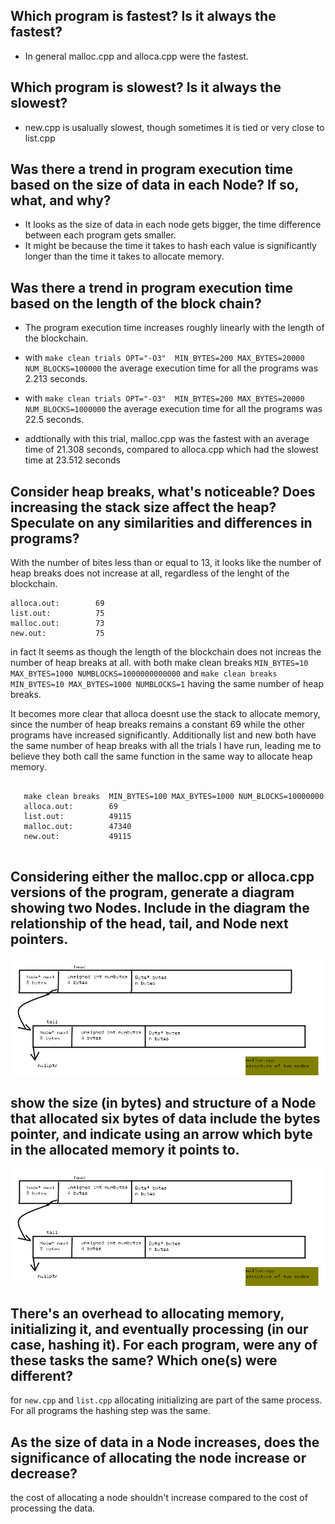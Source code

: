 
 ## Which program is fastest? Is it always the fastest?
- In general malloc.cpp and alloca.cpp were the fastest.

## Which program is slowest? Is it always the slowest?
- new.cpp is usalually slowest, though sometimes it is tied or very close to list.cpp

 ## Was there a trend in program execution time based on the size of data in each Node? If so, what, and why?
 - It looks as the size of data in each node gets bigger, the time difference between each program gets smaller.
 - It might be because the time it takes to hash each value is significantly longer than the time it takes to allocate memory.
     
## Was there a trend in program execution time based on the length of the block chain?
-  The program execution time  increases roughly linearly with the length of the blockchain. 

- with  `make clean trials OPT="-O3"  MIN_BYTES=200 MAX_BYTES=20000 NUM_BLOCKS=100000` the average execution time for all the programs was 2.213 seconds.

- with `make clean trials OPT="-O3"  MIN_BYTES=200 MAX_BYTES=20000 NUM_BLOCKS=1000000` the average execution time for all the programs was
22.5 seconds.

- addtionally with this trial, malloc.cpp was the fastest with an average time of 21.308 seconds, compared to alloca.cpp which had the slowest time at 23.512 seconds


## Consider heap breaks, what's noticeable? Does increasing the stack size affect the heap? Speculate on any similarities and differences in programs?

With the number of bites less than or equal to 13, it looks like the number of heap breaks does not increase at all, regardless of the lenght of the  blockchain. 
```
alloca.out:        69
list.out:          75
malloc.out:        73
new.out:           75
```
in fact It seems as though the length of the blockchain does not increas the number of heap breaks at all.
with both make clean breaks `MIN_BYTES=10 MAX_BYTES=1000 NUMBLOCKS=1000000000000` and `make clean breaks MIN_BYTES=10 MAX_BYTES=1000 NUMBLOCKS=1` having the same number of heap breaks. 

It becomes more clear that alloca doesnt use the stack to allocate memory, since the number of heap breaks remains a constant 69 while the other programs have increased significantly. Additionally list and new both have the same number of heap breaks with all the trials I have run, leading me to believe they both call the same function in the same way to allocate heap memory.
```

   make clean breaks  MIN_BYTES=100 MAX_BYTES=1000 NUM_BLOCKS=10000000
   alloca.out:        69
   list.out:          49115
   malloc.out:        47340
   new.out:           49115
  
```





## Considering either the malloc.cpp or alloca.cpp versions of the program, generate a diagram showing two Nodes. Include in the diagram the relationship of the head, tail, and Node next pointers.
![malloc.cpp nodes](https://raw.githubusercontent.com/KyleRockwell/SSU-CS-351/refs/heads/main/Project-1/2%20nodes.png)


## show the size (in bytes) and structure of a Node that allocated six bytes of data include the bytes pointer, and indicate using an arrow which byte in the allocated memory it points to.
![malloc.cpp node of 6 bytes](https://raw.githubusercontent.com/KyleRockwell/SSU-CS-351/refs/heads/main/Project-1/2%20nodes.png)


## There's an overhead to allocating memory, initializing it, and eventually processing (in our case, hashing it). For each program, were any of these tasks the same? Which one(s) were different?
for `new.cpp` and `list.cpp` allocating initializing are part of the same process. For all programs the hashing step was the same. 

## As the size of data in a Node increases, does the significance of allocating the node increase or decrease?
the cost of allocating a node shouldn't increase compared to the cost of processing the data. 

